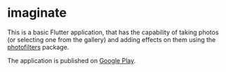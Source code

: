 # imaginate
This is a basic Flutter application, that has the capability of taking photos (or selecting one from the gallery) and adding effects on them using the [photofilters](https://pub.dartlang.org/packages/photofilters) package.

The application is published on [Google Play](https://play.google.com/store/apps/details?id=com.omedacore.imaginate).
